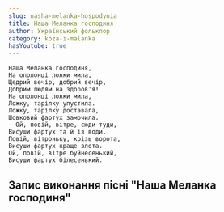 ```yaml
---
slug: nasha-melanka-hospodynia
title: Наша Меланка господиня
author: Український фольклор
category: koza-i-malanka
hasYoutube: true
---
```

```
Наша Меланка господиня,
На ополонці ложки мила,
Щедрий вечір, добрий вечір,
Добрим людям на здоров'я!
На ополонці ложки мила,
Ложку, тарілку упустила.
Ложку, тарілку доставала,
Шовковий фартух замочила.
— Ой, повій, вітре, сюди-туди,
Висуши фартух та й із води.
Повій, вітроньку, крізь ворота,
Висуши фартух краще злота.
Ой, повій, вітре буйнесенький,
Висуши фартух білесенький.
```

## Запис виконання пісні "Наша Меланка господиня"

<YoutubeIframe id="ChdmhMaZ77Y" className="md:w-4/5" />
